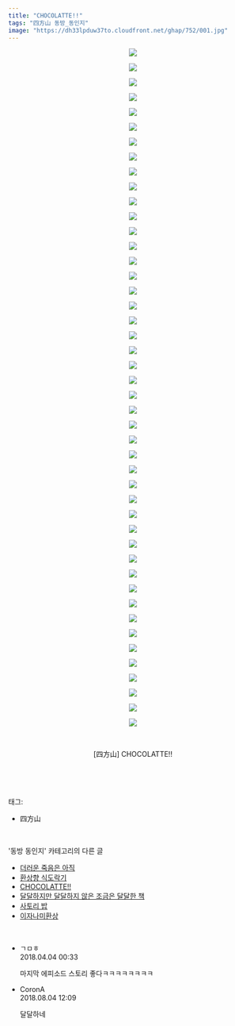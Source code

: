 ```yaml
---
title: "CHOCOLATTE!!"
tags: "四方山 동방_동인지"
image: "https://dh33lpduw37to.cloudfront.net/ghap/752/001.jpg"
---
```

<div class="article">
<p style="text-align: center; clear: none; float: none;"><img src="{{ site.imgserver2 }}/ghap/752/001.jpg"/></p>
<p style="text-align: center; clear: none; float: none;"><img src="{{ site.imgserver2 }}/ghap/752/002.jpg"/></p>
<p style="text-align: center; clear: none; float: none;"><img src="{{ site.imgserver2 }}/ghap/752/003.jpg"/></p>
<p style="text-align: center; clear: none; float: none;"><img src="{{ site.imgserver2 }}/ghap/752/004.jpg"/></p>
<p style="text-align: center; clear: none; float: none;"><img src="{{ site.imgserver2 }}/ghap/752/005.jpg"/></p>
<p style="text-align: center; clear: none; float: none;"><img src="{{ site.imgserver2 }}/ghap/752/006.jpg"/></p>
<p style="text-align: center; clear: none; float: none;"><img src="{{ site.imgserver2 }}/ghap/752/007.jpg"/></p>
<p style="text-align: center; clear: none; float: none;"><img src="{{ site.imgserver2 }}/ghap/752/008.jpg"/></p>
<p style="text-align: center; clear: none; float: none;"><img src="{{ site.imgserver2 }}/ghap/752/009.jpg"/></p>
<p style="text-align: center; clear: none; float: none;"><img src="{{ site.imgserver2 }}/ghap/752/010.jpg"/></p>
<p style="text-align: center; clear: none; float: none;"><img src="{{ site.imgserver2 }}/ghap/752/011.jpg"/></p>
<p style="text-align: center; clear: none; float: none;"><img src="{{ site.imgserver2 }}/ghap/752/012.jpg"/></p>
<p style="text-align: center; clear: none; float: none;"><img src="{{ site.imgserver2 }}/ghap/752/013.jpg"/></p>
<p style="text-align: center; clear: none; float: none;"><img src="{{ site.imgserver2 }}/ghap/752/014.jpg"/></p>
<p style="text-align: center; clear: none; float: none;"><img src="{{ site.imgserver2 }}/ghap/752/015.jpg"/></p>
<p style="text-align: center; clear: none; float: none;"><img src="{{ site.imgserver2 }}/ghap/752/016.jpg"/></p>
<p style="text-align: center; clear: none; float: none;"><img src="{{ site.imgserver2 }}/ghap/752/017.jpg"/></p>
<p style="text-align: center; clear: none; float: none;"><img src="{{ site.imgserver2 }}/ghap/752/018.jpg"/></p>
<p style="text-align: center; clear: none; float: none;"><img src="{{ site.imgserver2 }}/ghap/752/019.jpg"/></p>
<p style="text-align: center; clear: none; float: none;"><img src="{{ site.imgserver2 }}/ghap/752/020.jpg"/></p>
<p style="text-align: center; clear: none; float: none;"><img src="{{ site.imgserver2 }}/ghap/752/021.jpg"/></p>
<p style="text-align: center; clear: none; float: none;"><img src="{{ site.imgserver2 }}/ghap/752/022.jpg"/></p>
<p style="text-align: center; clear: none; float: none;"><img src="{{ site.imgserver2 }}/ghap/752/023.jpg"/></p>
<p style="text-align: center; clear: none; float: none;"><img src="{{ site.imgserver2 }}/ghap/752/024.jpg"/></p>
<p style="text-align: center; clear: none; float: none;"><img src="{{ site.imgserver2 }}/ghap/752/025.jpg"/></p>
<p style="text-align: center; clear: none; float: none;"><img src="{{ site.imgserver2 }}/ghap/752/026.jpg"/></p>
<p style="text-align: center; clear: none; float: none;"><img src="{{ site.imgserver2 }}/ghap/752/027.jpg"/></p>
<p style="text-align: center; clear: none; float: none;"><img src="{{ site.imgserver2 }}/ghap/752/028.jpg"/></p>
<p style="text-align: center; clear: none; float: none;"><img src="{{ site.imgserver2 }}/ghap/752/029.jpg"/></p>
<p style="text-align: center; clear: none; float: none;"><img src="{{ site.imgserver2 }}/ghap/752/030.jpg"/></p>
<p style="text-align: center; clear: none; float: none;"><img src="{{ site.imgserver2 }}/ghap/752/031.jpg"/></p>
<p style="text-align: center; clear: none; float: none;"><img src="{{ site.imgserver2 }}/ghap/752/032.jpg"/></p>
<p style="text-align: center; clear: none; float: none;"><img src="{{ site.imgserver2 }}/ghap/752/033.jpg"/></p>
<p style="text-align: center; clear: none; float: none;"><img src="{{ site.imgserver2 }}/ghap/752/034.jpg"/></p>
<p style="text-align: center; clear: none; float: none;"><img src="{{ site.imgserver2 }}/ghap/752/035.jpg"/></p>
<p style="text-align: center; clear: none; float: none;"><img src="{{ site.imgserver2 }}/ghap/752/036.jpg"/></p>
<p style="text-align: center; clear: none; float: none;"><img src="{{ site.imgserver2 }}/ghap/752/037.jpg"/></p>
<p style="text-align: center; clear: none; float: none;"><img src="{{ site.imgserver2 }}/ghap/752/038.jpg"/></p>
<p style="text-align: center; clear: none; float: none;"><img src="{{ site.imgserver2 }}/ghap/752/039.jpg"/></p>
<p style="text-align: center; clear: none; float: none;"><img src="{{ site.imgserver2 }}/ghap/752/040.jpg"/></p>
<p style="text-align: center; clear: none; float: none;"><img src="{{ site.imgserver2 }}/ghap/752/041.jpg"/></p>
<p style="text-align: center; clear: none; float: none;"><img src="{{ site.imgserver2 }}/ghap/752/042.jpg"/></p>
<p style="text-align: center; clear: none; float: none;"><img src="{{ site.imgserver2 }}/ghap/752/043.jpg"/></p>
<p style="text-align: center; clear: none; float: none;"><img src="{{ site.imgserver2 }}/ghap/752/044.jpg"/></p>
<p style="text-align: center; clear: none; float: none;"><img src="{{ site.imgserver2 }}/ghap/752/045.jpg"/></p>
<p style="text-align: center; clear: none; float: none;"><img src="{{ site.imgserver2 }}/ghap/752/046.jpg"/></p>
<p style="text-align: center; clear: none; float: none;"><br/></p>
<p style="text-align: center; clear: none; float: none;">[四方山] CHOCOLATTE!!</p>
<p><br/></p>
</div><br/>
<div class="tagTrail">
<p>태그: </p>
<ul>
<li>四方山</li>
</ul>
</div><br/>
<div class="another">
<p>'동방 동인지' 카테고리의 다른 글</p>
<ul>
<li><a href="/ghap_754">더러운 죽음은 아직</a></li>
<li><a href="/ghap_753">환상향 식도락기</a></li>
<li><a href="/ghap_752">CHOCOLATTE!!</a></li>
<li><a href="/ghap_751">달달하지만 달달하지 않은 조금은 달달한 책</a></li>
<li><a href="/ghap_750">사토리 밥</a></li>
<li><a href="/ghap_749">이자나미환상</a></li>
</ul>
</div><br/>
<div class="cb_module cb_fluid">
<div class="cb_wrt cb_profile">
<div class="comment">
<ul>
<li class="cb_thumb_off" id="comment15232750">
<div class="cb_comment_area">
<div class="cb_info_area">
<div class="cb_section">
<span class="cb_nick_name">ㄱㅁㅎ</span>
</div>
<div class="cb_section">
<span class="cb_date">2018.04.04 00:33 </span>
</div>
</div>
<div class="cb_dsc_comment">
<p class="cb_dsc">
											마지막 에피소드 스토리 좋다ㅋㅋㅋㅋㅋㅋㅋㅋ
										</p>
</div>
</div></li>
<li class="cb_thumb_off" id="comment15300531">
<div class="cb_comment_area">
<div class="cb_info_area">
<div class="cb_section">
<span class="cb_nick_name">CoronA</span>
</div>
<div class="cb_section">
<span class="cb_date">2018.08.04 12:09 </span>
</div>
</div>
<div class="cb_dsc_comment">
<p class="cb_dsc">
											달달하네
										</p>
</div>
</div></li>
</ul>
</div>
</div><!-- commentList close -->
</div><br/>
